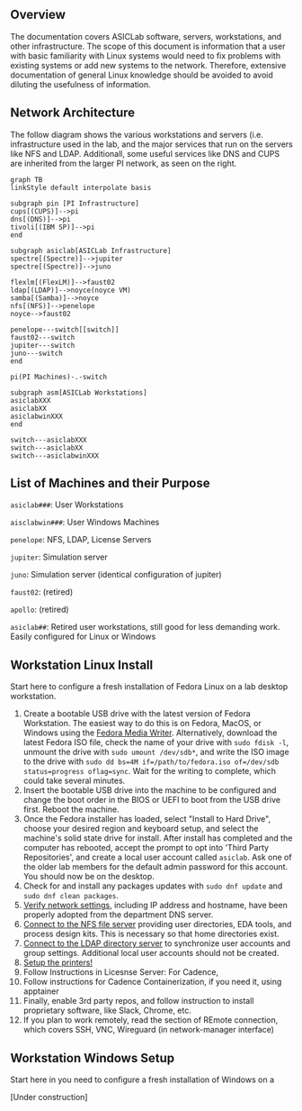 ## Overview

The documentation covers ASICLab software, servers, workstations, and other infrastructure. The scope of this document is information that a user with basic familiarity with Linux systems would need to fix problems with existing systems or add new systems to the network. Therefore, extensive documentation of general Linux knowledge should be avoided to avoid diluting the usefulness of information.

## Network Architecture

The follow diagram shows the various workstations and servers (i.e. infrastructure used in the lab, and the major services that run on the servers like NFS and LDAP. Additionall, some useful services like DNS and CUPS are inherited from the larger PI network, as seen on the right.

```mermaid
graph TB
linkStyle default interpolate basis

subgraph pin [PI Infrastructure]
cups[(CUPS)]-->pi
dns[(DNS)]-->pi
tivoli[(IBM SP)]-->pi
end

subgraph asiclab[ASICLab Infrastructure]
spectre[(Spectre)]-->jupiter
spectre[(Spectre)]-->juno

flexlm[(FlexLM)]-->faust02
ldap[(LDAP)]-->noyce(noyce VM)
samba[(Samba)]-->noyce
nfs[(NFS)]-->penelope
noyce-->faust02

penelope---switch[[switch]]
faust02---switch
jupiter---switch
juno---switch
end

pi(PI Machines)-.-switch

subgraph asm[ASICLab Workstations]
asiclabXXX
asiclabXX
asiclabwinXXX
end

switch---asiclabXXX
switch---asiclabXX
switch---asiclabwinXXX
```


## List of Machines and their Purpose

`asiclab###`: User Workstations

`aisclabwin###`: User Windows Machines

`penelope`: NFS, LDAP, License Servers

`jupiter`: Simulation server

`juno`: Simulation server (identical configuration of jupiter)

`faust02`: (retired)

`apollo`: (retired)

`asiclab##`: Retired user workstations, still good for less demanding work. Easily configured for Linux or Windows

## Workstation Linux Install

Start here to configure a fresh installation of Fedora Linux on a lab desktop workstation.

1. Create a bootable USB drive with the latest version of Fedora Workstation. The easiest way to do this is on Fedora, MacOS, or Windows using the [Fedora Media Writer](https://getfedora.org/en/workstation/download/). Alternatively, download the latest Fedora ISO file, check the name of your drive with `sudo fdisk -l`, unmount the drive with `sudo umount /dev/sdb*`, and write the ISO image to the drive with `sudo dd bs=4M if=/path/to/fedora.iso of=/dev/sdb status=progress oflag=sync`. Wait for the writing to complete, which could take several minutes.
1. Insert the bootable USB drive into the machine to be configured and change the boot order in the BIOS or UEFI to boot from the USB drive first. Reboot the machine.
1. Once the Fedora installer has loaded, select "Install to Hard Drive", choose your desired region and keyboard setup, and select the machine's solid state drive for install. After install has completed and the computer has rebooted, accept the prompt to opt into 'Third Party Repositories', and create a local user account called `asiclab`. Ask one of the older lab members for the default admin password for this account. You should now be on the desktop.
1. Check for and install any packages updates with `sudo dnf update` and `sudo dnf clean packages`.
1. [Verify network settings](network_configuration.md), including IP address and hostname, have been properly adopted from the department DNS server.
1. [Connect to the NFS file server](file_server.md) providing user directories, EDA tools, and process design kits. This is necessary so that home directories exist.
1. [Connect to the LDAP directory server](user_management.md) to synchronize user accounts and group settings. Additional local user accounts should not be created.
1. [Setup the printers!](printer_config.md)
1. Follow Instructions in Licesnse Server: For Cadence, 
1. Follow instructions for Cadence Containerization, if you need it, using apptainer
1. Finally, enable 3rd party repos, and follow instruction to install proprietary software, like Slack, Chrome, etc.
1. If you plan to work remotely, read the section of REmote connection, which covers SSH, VNC, Wireguard (in network-manager interface)

## Workstation Windows Setup

Start here in you need to configure a fresh installation of Windows on a 

[Under construction]
